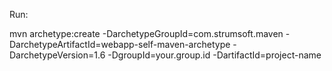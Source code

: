 Run:

mvn archetype:create -DarchetypeGroupId=com.strumsoft.maven -DarchetypeArtifactId=webapp-self-maven-archetype -DarchetypeVersion=1.6 -DgroupId=your.group.id -DartifactId=project-name